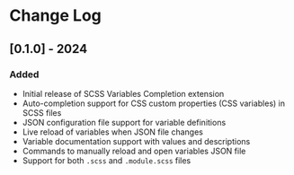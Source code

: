# Change Log

## [0.1.0] - 2024

### Added

- Initial release of SCSS Variables Completion extension
- Auto-completion support for CSS custom properties (CSS variables) in SCSS files
- JSON configuration file support for variable definitions
- Live reload of variables when JSON file changes
- Variable documentation support with values and descriptions
- Commands to manually reload and open variables JSON file
- Support for both `.scss` and `.module.scss` files
